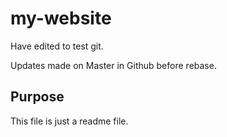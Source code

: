 # my-website
Have edited to test git.

Updates made on Master in Github before rebase.

## Purpose
This file is just a readme file.
